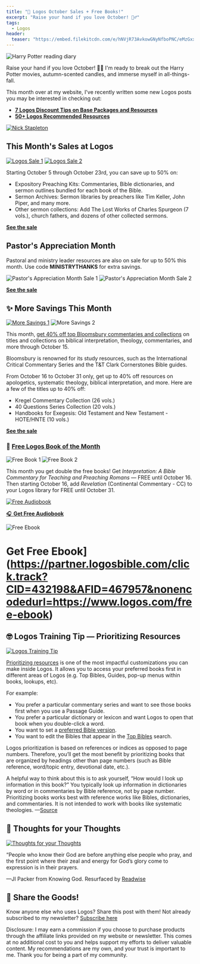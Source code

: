 ```yaml
---
title: "🍁 Logos October Sales + Free Books!"
excerpt: "Raise your hand if you love October! 🙋‍♂️"
tags:
  - Logos
header:
  teaser: "https://embed.filekitcdn.com/e/hNVjR73AvkowGNyNfboPNC/eMzGxxVitg8ZbLHdtzTKKY"
---
```


![Harry Potter reading diary](https://embed.filekitcdn.com/e/hNVjR73AvkowGNyNfboPNC/eMzGxxVitg8ZbLHdtzTKKY)

Raise your hand if you love October! 🙋‍♂️ I'm ready to break out the Harry Potter movies, autumn-scented candles, and immerse myself in all-things-fall.

This month over at my website, I've recently written some new Logos posts you may be interested in checking out:

- [**7 Logos Discount Tips on Base Packages and Resources**](https://www.nickstapleton.me/logos-discounts/)
- [**50+ Logos Recommended Resources**](https://www.nickstapleton.me/logos-resources/)

[![Nick Stapleton](https://embed.filekitcdn.com/e/hNVjR73AvkowGNyNfboPNC/nmnxAr14XviW1gs4YM5b7p)](https://www.nickstapleton.me/)

## This Month's Sales at Logos

[![Logos Sale 1](https://embed.filekitcdn.com/e/hNVjR73AvkowGNyNfboPNC/3iqrPeDAdTP3B6fS7g7ARF)](https://partners.faithlife.com/click.track?CID=465899&AFID=467957)
[![Logos Sale 2](https://embed.filekitcdn.com/e/hNVjR73AvkowGNyNfboPNC/avV87yNZA99Z6AsjhYgvCV?ar=1%3A1&fit=crop)](https://partners.faithlife.com/click.track?CID=441383&AFID=467957)

Starting October 5 through October 23rd, you can save up to 50% on:

- Expository Preaching Kits: Commentaries, Bible dictionaries, and sermon outlines bundled for each book of the Bible.
- Sermon Archives: Sermon libraries by preachers like Tim Keller, John Piper, and many more.
- Other sermon collections: Add The Lost Works of Charles Spurgeon (7 vols.), church fathers, and dozens of other collected sermons.

[**See the sale**](https://partners.faithlife.com/click.track?CID=465899&AFID=467957)

## Pastor's Appreciation Month

Pastoral and ministry leader resources are also on sale for up to 50% this month. Use code **MINISTRYTHANKS** for extra savings.

![Pastor's Appreciation Month Sale 1](https://embed.filekitcdn.com/e/hNVjR73AvkowGNyNfboPNC/avV87yNZA99Z6AsjhYgvCV?ar=1%3A1&fit=crop)
![Pastor's Appreciation Month Sale 2](https://embed.filekitcdn.com/e/hNVjR73AvkowGNyNfboPNC/rVfogFWLU1g2so2B5mhcxn?ar=1%3A1&fit=crop)

[**See the sale**](https://partners.faithlife.com/click.track?CID=441383&AFID=467957)

## **✨ More Savings This Month**

[![More Savings 1](https://embed.filekitcdn.com/e/hNVjR73AvkowGNyNfboPNC/vifPAKYCvgtyD8NQ17pVj4)](https://partners.faithlife.com/click.track?CID=436793&AFID=467957)
![More Savings 2](https://embed.filekitcdn.com/e/hNVjR73AvkowGNyNfboPNC/dF1dnuSCMb8VbVhxP5UZ4r)

This month, [get 40% off top Bloomsbury commentaries and collections](https://partners.faithlife.com/click.track?CID=436793&AFID=467957) on titles and collections on biblical interpretation, theology, commentaries, and more through October 15.

Bloomsbury is renowned for its study resources, such as the International Critical Commentary Series and the T&T Clark Cornerstones Bible guides.

From October 16 to October 31 only, get up to 40% off resources on apologetics, systematic theology, biblical interpretation, and more. Here are a few of the titles up to 40% off:

- Kregel Commentary Collection (26 vols.)
- 40 Questions Series Collection (20 vols.)
- Handbooks for Exegesis: Old Testament and New Testament - HOTE/HNTE (10 vols.)

[**See the sale**](https://partners.faithlife.com/click.track?CID=436793&AFID=467957)

### **📖** [**Free Logos Book of the Month**](https://partner.logosbible.com/click.track?CID=437858&AFID=467957)

![Free Book 1](https://embed.filekitcdn.com/e/hNVjR73AvkowGNyNfboPNC/o4Mb4MSWP1MaG7WgLgvfJo?ar=1%3A1&fit=crop)
![Free Book 2](https://embed.filekitcdn.com/e/hNVjR73AvkowGNyNfboPNC/2qYxdwzhNS9BLNX3WUsak9?ar=1%3A1&fit=crop)

This month you get double the free books! Get _Interpretation: A Bible Commentary for Teaching and Preaching Romans_ — FREE until October 16. Then starting October 16, add _Revelation_ (Continental Commentary - CC) to your Logos library for FREE until October 31.

[![Free Audiobook](https://embed.filekitcdn.com/e/hNVjR73AvkowGNyNfboPNC/qprtzDSEUoopELoxr8ZcXJ)](https://partner.logosbible.com/click.track?CID=432198&AFID=467957&nonencodedurl=https://www.logos.com/free-audiobook)

[🎧 **Get Free Audiobook**](https://partner.logosbible.com/click.track?CID=432198&AFID=467957&nonencodedurl=https://www.logos.com/free-audiobook)

![Free Ebook](https://embed.filekitcdn.com/e/hNVjR73AvkowGNyNfboPNC/fiU5hcJr1)
# Get Free Ebook](https://partner.logosbible.com/click.track?CID=432198&AFID=467957&nonencodedurl=https://www.logos.com/free-ebook)

## 🤓 Logos Training Tip — Prioritizing Resources

[![Logos Training Tip](https://embed.filekitcdn.com/e/hNVjR73AvkowGNyNfboPNC/9F4tCfYVyDDGCTzKYtbHA4)](https://support.logos.com/hc/en-us/articles/360019683652-Prioritize-Books)

[Prioritizing resources](https://support.logos.com/hc/en-us/articles/360019683652-Prioritize-Books) is one of the most impactful customizations you can make inside Logos. It allows you to access your preferred books first in different areas of Logos (e.g. Top Bibles, Guides, pop-up menus within books, lookups, etc).

For example:
- You prefer a particular commentary series and want to see those books first when you use a Passage Guide.
- You prefer a particular dictionary or lexicon and want Logos to open that book when you double-click a word.
- You want to set a [preferred Bible version](https://support.logos.com/hc/en-us/articles/360016817471).
- You want to edit the Bibles that appear in the [Top Bibles](https://support.logos.com/hc/en-us/articles/360029571712) search.

Logos prioritization is based on references or indices as opposed to page numbers. Therefore, you’ll get the most benefit by prioritizing books that are organized by headings other than page numbers (such as Bible reference, word/topic entry, devotional date, etc.).

A helpful way to think about this is to ask yourself, “How would I look up information in this book?” You typically look up information in dictionaries by word or in commentaries by Bible reference, not by page number. Prioritizing books works best with reference works like Bibles, dictionaries, and commentaries. It is not intended to work with books like systematic theologies. —[Source](https://support.logos.com/hc/en-us/articles/360019683652-Prioritize-Books)

## 💬 Thoughts for your Thoughts

[![Thoughts for your Thoughts](https://embed.filekitcdn.com/e/hNVjR73AvkowGNyNfboPNC/cMB7K1SYTizHhDbazS2rgf)](https://partners.faithlife.com/click.track?CID=432198&AFID=467957&nonencodedurl=https://www.logos.com/product/252395/knowing-god)

“People who know their God are before anything else people who pray, and the first point where their zeal and energy for God’s glory come to expression is in their prayers.

—JI Packer from Knowing God. Resurfaced by [Readwise](https://readwise.io/i/nick139)

## 🙌 Share the Goods!

Know anyone else who uses Logos? Share this post with them! Not already subscribed to my newsletter? [Subscribe here](https://nickstapleton.ck.page/4154455aa2)

<script async data-uid="e75da6f296" src="https://nickstapleton.ck.page/e75da6f296/index.js"></script>

Disclosure: I may earn a commission if you choose to purchase products through the affiliate links provided on my website or newsletter. This comes at no additional cost to you and helps support my efforts to deliver valuable content. My recommendations are my own, and your trust is important to me. Thank you for being a part of my community.

